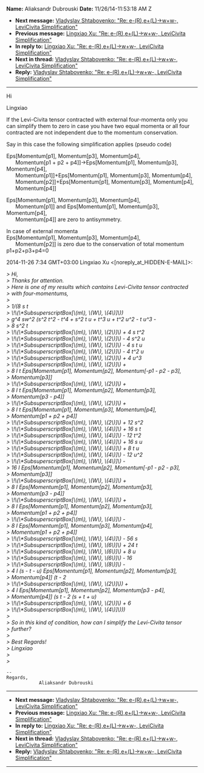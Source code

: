 **Name:** Aliaksandr Dubrouski
**Date:** 11/26/14-11:53:18 AM Z

  - **Next message:** [Vladyslav Shtabovenko: "Re: e-(R),e+(L)-\>w+w-,
    LeviCivita Simplification"](0811.html)
  - **Previous message:** [Lingxiao Xu: "Re: e-(R),e+(L)-\>w+w-,
    LeviCivita Simplification"](0809.html)
  - **In reply to:** [Lingxiao Xu: "Re: e-(R),e+(L)-\>w+w-, LeviCivita
    Simplification"](0809.html)
  - **Next in thread:** [Vladyslav Shtabovenko: "Re: e-(R),e+(L)-\>w+w-,
    LeviCivita Simplification"](0811.html)
  - **Reply:** [Vladyslav Shtabovenko: "Re: e-(R),e+(L)-\>w+w-,
    LeviCivita Simplification"](0811.html)

-----

Hi  

Lingxiao  

If the Levi-Civita tensor contracted with external four-momenta only
you  
can simplify them to zero in case you have two equal momenta or all
four  
contracted are not independent due to the momentum conservation.  

Say in this case the following simplification applies (pseudo code)  

Eps[Momentum[p1], Momentum[p3],
Momentum[p4],  
      Momentum[p1 + p2 +
p4]]-\>Eps[Momentum[p1], Momentum[p3],
Momentum[p4],  
      Momentum[p1]]+Eps[Momentum[p1],
Momentum[p3], Momentum[p4],  
      Momentum[p2]]+Eps[Momentum[p1],
Momentum[p3], Momentum[p4],  
      Momentum[p4]]  

Eps[Momentum[p1], Momentum[p3],
Momentum[p4],  
      Momentum[p1]] and Eps[Momentum[p1],
Momentum[p3], Momentum[p4],  
      Momentum[p4]] are zero to antisymmetry.  

In case of external momenta  
Eps[Momentum[p1], Momentum[p3],
Momentum[p4],  
      Momentum[p2]] is zero due to the conservation of total
momentum  
p1+p2+p3+p4=0  

2014-11-26 7:34 GMT+03:00 Lingxiao Xu
\<[noreply_at_HIDDEN-E-MAIL]\>:  

*\> Hi,*  
*\> Thanks for attention.*  
*\> Here is one of my results which cantains Levi-Civita tensor
contracted*  
*\> with four-momentums,*  
*\>*  
*\> 1/(8 s t*  
*\> \\\!\\(\\\*SubsuperscriptBox[\\(m\\), \\(W\\),
\\(4\\)]\\))*  
*\> g^4 sw^2 (s^2 t^2 - t^4 + s^2 t u + t^3 u + t^2 u^2 - t u^3 -*  
*\> 8 s^2 t*  
*\> \\\!\\(\\\*SubsuperscriptBox[\\(m\\), \\(W\\), \\(2\\)]\\) +
4 s t^2*  
*\> \\\!\\(\\\*SubsuperscriptBox[\\(m\\), \\(W\\), \\(2\\)]\\) -
4 s^2 u*  
*\> \\\!\\(\\\*SubsuperscriptBox[\\(m\\), \\(W\\), \\(2\\)]\\) -
4 s t u*  
*\> \\\!\\(\\\*SubsuperscriptBox[\\(m\\), \\(W\\), \\(2\\)]\\) -
4 t^2 u*  
*\> \\\!\\(\\\*SubsuperscriptBox[\\(m\\), \\(W\\), \\(2\\)]\\) +
4 u^3*  
*\> \\\!\\(\\\*SubsuperscriptBox[\\(m\\), \\(W\\), \\(2\\)]\\)
+*  
*\> 8 I t Eps[Momentum[p1], Momentum[p2],
Momentum[-p1 - p2 - p3],*  
*\> Momentum[p3]]*  
*\> \\\!\\(\\\*SubsuperscriptBox[\\(m\\), \\(W\\), \\(2\\)]\\)
+*  
*\> 8 I t Eps[Momentum[p1], Momentum[p2],
Momentum[p3],*  
*\> Momentum[p3 - p4]]*  
*\> \\\!\\(\\\*SubsuperscriptBox[\\(m\\), \\(W\\), \\(2\\)]\\)
+*  
*\> 8 I t Eps[Momentum[p1], Momentum[p3],
Momentum[p4],*  
*\> Momentum[p1 + p2 + p4]]*  
*\> \\\!\\(\\\*SubsuperscriptBox[\\(m\\), \\(W\\), \\(2\\)]\\) +
12 s^2*  
*\> \\\!\\(\\\*SubsuperscriptBox[\\(m\\), \\(W\\), \\(4\\)]\\) +
16 s t*  
*\> \\\!\\(\\\*SubsuperscriptBox[\\(m\\), \\(W\\), \\(4\\)]\\) -
12 t^2*  
*\> \\\!\\(\\\*SubsuperscriptBox[\\(m\\), \\(W\\), \\(4\\)]\\) +
16 s u*  
*\> \\\!\\(\\\*SubsuperscriptBox[\\(m\\), \\(W\\), \\(4\\)]\\) +
8 t u*  
*\> \\\!\\(\\\*SubsuperscriptBox[\\(m\\), \\(W\\), \\(4\\)]\\) -
12 u^2*  
*\> \\\!\\(\\\*SubsuperscriptBox[\\(m\\), \\(W\\), \\(4\\)]\\)
-*  
*\> 16 I Eps[Momentum[p1], Momentum[p2],
Momentum[-p1 - p2 - p3],*  
*\> Momentum[p3]]*  
*\> \\\!\\(\\\*SubsuperscriptBox[\\(m\\), \\(W\\), \\(4\\)]\\)
+*  
*\> 8 I Eps[Momentum[p1], Momentum[p2],
Momentum[p3],*  
*\> Momentum[p3 - p4]]*  
*\> \\\!\\(\\\*SubsuperscriptBox[\\(m\\), \\(W\\), \\(4\\)]\\)
+*  
*\> 8 I Eps[Momentum[p1], Momentum[p2],
Momentum[p3],*  
*\> Momentum[p1 + p2 + p4]]*  
*\> \\\!\\(\\\*SubsuperscriptBox[\\(m\\), \\(W\\), \\(4\\)]\\)
-*  
*\> 8 I Eps[Momentum[p1], Momentum[p3],
Momentum[p4],*  
*\> Momentum[p1 + p2 + p4]]*  
*\> \\\!\\(\\\*SubsuperscriptBox[\\(m\\), \\(W\\), \\(4\\)]\\) -
56 s*  
*\> \\\!\\(\\\*SubsuperscriptBox[\\(m\\), \\(W\\), \\(6\\)]\\) +
24 t*  
*\> \\\!\\(\\\*SubsuperscriptBox[\\(m\\), \\(W\\), \\(6\\)]\\) +
8 u*  
*\> \\\!\\(\\\*SubsuperscriptBox[\\(m\\), \\(W\\), \\(6\\)]\\) -
16*  
*\> \\\!\\(\\\*SubsuperscriptBox[\\(m\\), \\(W\\), \\(8\\)]\\)
-*  
*\> 4 I (s - t - u) Eps[Momentum[p1], Momentum[p2],
Momentum[p3],*  
*\> Momentum[p4]] (t - 2*  
*\> \\\!\\(\\\*SubsuperscriptBox[\\(m\\), \\(W\\), \\(2\\)]\\))
+*  
*\> 4 I Eps[Momentum[p1], Momentum[p2],
Momentum[p3 - p4],*  
*\> Momentum[p4]] (s t - 2 (s + t + u)*  
*\> \\\!\\(\\\*SubsuperscriptBox[\\(m\\), \\(W\\), \\(2\\)]\\) +
6*  
*\> \\\!\\(\\\*SubsuperscriptBox[\\(m\\), \\(W\\),
\\(4\\)]\\)))*  
*\>*  
*\> So in this kind of condition, how can I simplify the Levi-Civita
tensor*  
*\> further?*  
*\>*  
*\> Best Regards\!*  
*\> Lingxiao*  
*\>*  
*\>*  

    -- 
    Regards,
                Aliaksandr Dubrouski

-----

  - **Next message:** [Vladyslav Shtabovenko: "Re: e-(R),e+(L)-\>w+w-,
    LeviCivita Simplification"](0811.html)
  - **Previous message:** [Lingxiao Xu: "Re: e-(R),e+(L)-\>w+w-,
    LeviCivita Simplification"](0809.html)
  - **In reply to:** [Lingxiao Xu: "Re: e-(R),e+(L)-\>w+w-, LeviCivita
    Simplification"](0809.html)
  - **Next in thread:** [Vladyslav Shtabovenko: "Re: e-(R),e+(L)-\>w+w-,
    LeviCivita Simplification"](0811.html)
  - **Reply:** [Vladyslav Shtabovenko: "Re: e-(R),e+(L)-\>w+w-,
    LeviCivita Simplification"](0811.html)

-----

